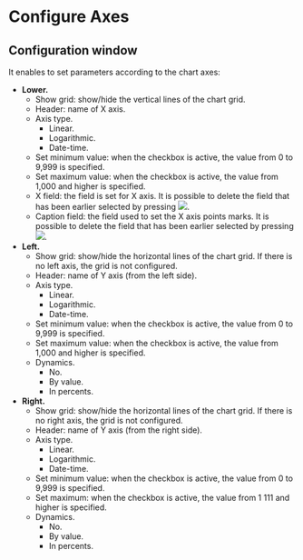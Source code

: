 # Configure Axes

## Configuration window

It enables to set parameters according to the chart axes:

* **Lower.**
   * Show grid: show/hide the vertical lines of the chart grid.
   * Header: name of X axis.
   * Axis type.
      * Linear.
      * Logarithmic.
      * Date-time.
   * Set minimum value: when the checkbox is active, the value from 0 to 9,999 is specified.
   * Set maximum value: when the checkbox is active, the value from 1,000 and higher is specified.
   * X field: the field is set for X axis. It is possible to delete the field that has been earlier selected by pressing ![](../../images/icons/toolbar-controls/delete_default.svg).
   * Caption field: the field used to set the X axis points marks. It is possible to delete the field that has been earlier selected by pressing ![](../../images/icons/toolbar-controls/delete_default.svg).
* **Left.**
   * Show grid: show/hide the horizontal lines of the chart grid. If there is no left axis, the grid is not configured.
   * Header: name of Y axis (from the left side).
   * Axis type.
      * Linear.
      * Logarithmic.
      * Date-time.
   * Set minimum value: when the checkbox is active, the value from 0 to 9,999 is specified.
   * Set maximum value: when the checkbox is active, the value from 1,000 and higher is specified.
   * Dynamics.
      * No.
      * By value.
      * In percents.
* **Right.**
   * Show grid: show/hide the horizontal lines of the chart grid. If there is no right axis, the grid is not configured.
   * Header: name of Y axis (from the right side).
   * Axis type.
      * Linear.
      * Logarithmic.
      * Date-time.
   * Set minimum value: when the checkbox is active, the value from 0 to 9,999 is specified.
   * Set maximum: when the checkbox is active, the value from 1 111 and higher is specified.
   * Dynamics.
      * No.
      * By value.
      * In percents.
